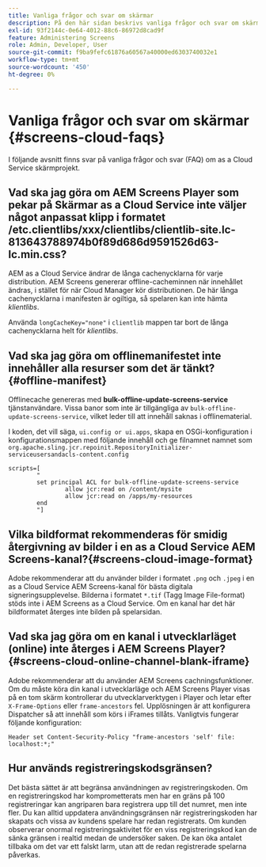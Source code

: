 ```yaml
---
title: Vanliga frågor och svar om skärmar
description: På den här sidan beskrivs vanliga frågor och svar om skärmar as a Cloud Service.
exl-id: 93f2144c-0e64-4012-88c6-86972d8cad9f
feature: Administering Screens
role: Admin, Developer, User
source-git-commit: f9ba9fefc61876a60567a40000ed6303740032e1
workflow-type: tm+mt
source-wordcount: '450'
ht-degree: 0%

---
```


# Vanliga frågor och svar om skärmar {#screens-cloud-faqs}

I följande avsnitt finns svar på vanliga frågor och svar (FAQ) om as a Cloud Service skärmprojekt.

## Vad ska jag göra om AEM Screens Player som pekar på Skärmar as a Cloud Service inte väljer något anpassat klipp i formatet /etc.clientlibs/xxx/clientlibs/clientlib-site.lc-813643788974b0f89d686d9591526d63-lc.min.css?

AEM as a Cloud Service ändrar de långa cachenycklarna för varje distribution. AEM Screens genererar offline-cacheminnen när innehållet ändras, i stället för när Cloud Manager kör distributionen. De här långa cachenycklarna i manifesten är ogiltiga, så spelaren kan inte hämta *klientlibs*.

Använda `longCacheKey="none"` i `clientlib` mappen tar bort de långa cachenycklarna helt för *klientlibs*.


## Vad ska jag göra om offlinemanifestet inte innehåller alla resurser som det är tänkt? {#offline-manifest}

Offlinecache genereras med **bulk-offline-update-screens-service** tjänstanvändare. Vissa banor som inte är tillgängliga av `bulk-offline-update-screens-service`, vilket leder till att innehåll saknas i offlinematerial.

I koden, det vill säga, `ui.config or ui.apps`, skapa en OSGi-konfiguration i konfigurationsmappen med följande innehåll och ge filnamnet namnet som `org.apache.sling.jcr.repoinit.RepositoryInitializer-serviceusersandacls-content.config`

```
scripts=[
        "
        set principal ACL for bulk-offline-update-screens-service
                allow jcr:read on /content/mysite
                allow jcr:read on /apps/my-resources
        end
        "] 
```

## Vilka bildformat rekommenderas för smidig återgivning av bilder i en as a Cloud Service AEM Screens-kanal?{#screens-cloud-image-format}

Adobe rekommenderar att du använder bilder i formatet `.png` och `.jpeg` i en as a Cloud Service AEM Screens-kanal för bästa digitala signeringsupplevelse.
Bilderna i formatet `*.tif` (Tagg Image File-format) stöds inte i AEM Screens as a Cloud Service. Om en kanal har det här bildformatet återges inte bilden på spelarsidan.

## Vad ska jag göra om en kanal i utvecklarläget (online) inte återges i AEM Screens Player?{#screens-cloud-online-channel-blank-iframe}

Adobe rekommenderar att du använder AEM Screens cachningsfunktioner. Om du måste köra din kanal i utvecklarläge och AEM Screens Player visas på en tom skärm kontrollerar du utvecklarverktygen i Player och letar efter `X-Frame-Options` eller `frame-ancestors` fel. Upplösningen är att konfigurera Dispatcher så att innehåll som körs i iFrames tillåts. Vanligtvis fungerar följande konfiguration:

```
Header set Content-Security-Policy "frame-ancestors 'self' file: localhost:*;"
```

## Hur används registreringskodsgränsen?

Det bästa sättet är att begränsa användningen av registreringskoden. Om en registreringskod har komprometterats men har en gräns på 100 registreringar kan angriparen bara registrera upp till det numret, men inte fler. Du kan alltid uppdatera användningsgränsen när registreringskoden har skapats och vissa av kundens spelare har redan registrerats. Om kunden observerar onormal registreringsaktivitet för en viss registreringskod kan de sänka gränsen i realtid medan de undersöker saken. De kan öka antalet tillbaka om det var ett falskt larm, utan att de redan registrerade spelarna påverkas.

